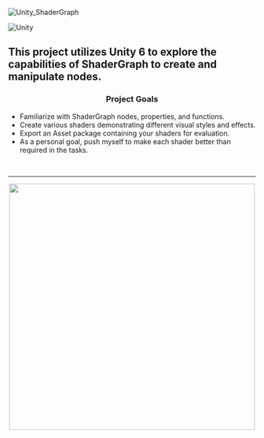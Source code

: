 
![Unity_ShaderGraph](https://github.com/user-attachments/assets/ab4d608f-3fcd-4dad-bb9c-d9e3aa66dc70)

![Unity](https://img.shields.io/badge/unity-%23000000.svg?style=for-the-badge&logo=unity&logoColor=white)
<br>

<h2>This project utilizes Unity 6 to explore the capabilities of ShaderGraph to create and manipulate nodes.</h2>


<center> <h3>Project Goals</h3> </center>
<ul><li>Familiarize with ShaderGraph nodes, properties, and functions.</li>
<li>Create various shaders demonstrating different visual styles and effects.</li>
<li>Export an Asset package containing your shaders for evaluation.</li>
<liDesign shaders with varying aesthetics while ensuring clarity in their effects.</li>
<li>As a personal goal, push myself to make each shader better than required in the tasks.</li>
</ul>

<br>

---

<p align="center">
  <img src="https://github.com/user-attachments/assets/e00716bd-c6c8-4248-944d-136af95ec08c" width="500">
</p>

